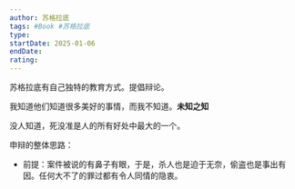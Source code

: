 ```yaml
---
author: 苏格拉底
tags: #Book #苏格拉底 
type:
startDate: 2025-01-06
endDate:
rating: 
---
```



苏格拉底有自己独特的教育方式。提倡辩论。

我知道他们知道很多美好的事情，而我不知道。**未知之知**

没人知道，死没准是人的所有好处中最大的一个。


申辩的整体思路：
- 前提：案件被说的有鼻子有眼，于是，杀人也是迫于无奈，偷盗也是事出有因。任何大不了的罪过都有令人同情的隐衷。





